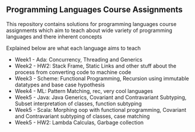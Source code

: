 ## Programming Languages Course Assignments

This repository contains solutions for programming languages course assignments which aim to teach about wide variety of programming languages and there inherent concepts

Explained below are what each language aims to teach

- Week1 - Ada: Concurrency, Threading and Generics
- Week2 - HW2: Stack Frame, Static Links and other stuff about the process from converting code to machine code
- Week3 - Scheme: Functional Programming, Recursion using immutable datatypes and base case hypothesis
- Week4 - ML: Pattern Matching, rec, very cool languages
- Week5 - Java: Java Generics, Covariant and Contravariant Subtyping, Subset interpretation of classes, function subtyping
- Week5 - Scala: Morphing oop with functional programming, Covariant and Contravariant subtyping of classes, case matching
- Week5 - HW2: Lambda Calculas, Garbage collection

